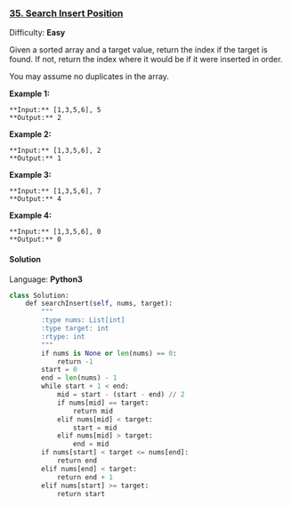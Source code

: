 ### [35\. Search Insert Position](https://leetcode.com/problems/search-insert-position/description/)

Difficulty: **Easy**

Given a sorted array and a target value, return the index if the target is found. If not, return the index where it would be if it were inserted in order.

You may assume no duplicates in the array.

**Example 1:**

```
**Input:** [1,3,5,6], 5
**Output:** 2
```

**Example 2:**

```
**Input:** [1,3,5,6], 2
**Output:** 1
```

**Example 3:**

```
**Input:** [1,3,5,6], 7
**Output:** 4
```

**Example 4:**

```
**Input:** [1,3,5,6], 0
**Output:** 0
```



#### Solution

Language: **Python3**

```python
class Solution:
    def searchInsert(self, nums, target):
        """
        :type nums: List[int]
        :type target: int
        :rtype: int
        """
        if nums is None or len(nums) == 0:
            return -1
        start = 0
        end = len(nums) - 1
        while start + 1 < end:
            mid = start - (start - end) // 2
            if nums[mid] == target:
                return mid
            elif nums[mid] < target:
                start = mid
            elif nums[mid] > target:
                end = mid
        if nums[start] < target <= nums[end]:
            return end
        elif nums[end] < target:
            return end + 1 
        elif nums[start] >= target:
            return start
```